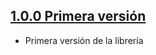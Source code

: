 ## [1.0.0 Primera versión](https://svrgitpub.sdos.es/iOS/SDOSCustomLoader/tree/v1.0.0)

- Primera versión de la librería
